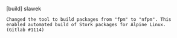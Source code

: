 [build] slawek

    Changed the tool to build packages from "fpm" to "nfpm". This
    enabled automated build of Stork packages for Alpine Linux.
    (Gitlab #1114)
